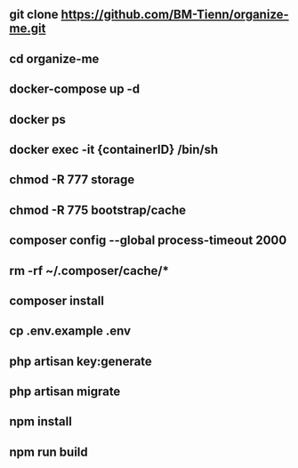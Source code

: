 ## git clone https://github.com/BM-Tienn/organize-me.git
## cd organize-me
## docker-compose up -d
## docker ps 
## docker exec -it {containerID} /bin/sh
## chmod -R 777 storage
## chmod -R 775 bootstrap/cache
## composer config --global process-timeout 2000
## rm -rf ~/.composer/cache/*
## composer install
## cp .env.example .env
## php artisan key:generate
## php artisan migrate
## npm install
## npm run build

